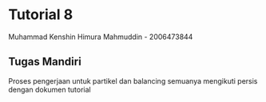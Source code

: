 # Tutorial 8

Muhammad Kenshin Himura Mahmuddin - 2006473844

## Tugas Mandiri
Proses pengerjaan untuk partikel dan balancing semuanya mengikuti persis dengan dokumen tutorial